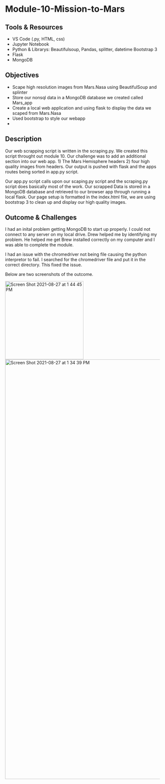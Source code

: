 # Module-10-Mission-to-Mars

## Tools & Resources
* VS Code (.py, HTML, css)
* Jupyter Notebook
* Python & Librarys: Beautifulsoup, Pandas, splitter, datetime Bootstrap 3
* Flask
* MongoDB


## Objectives

* Scape high resolution images from Mars.Nasa using BeautifulSoup and splinter 
* Store our nonsql data in a MongoDB database we created called Mars_app
* Create a local web application and using flask to display the data we scaped from Mars.Nasa
* Used bootstrap to style our webapp
*


## Description

Our web scrapping script is written in the scraping.py. We created this script throught out module 10. Our challenge was to add an additional section into our web app. 1) The Mars Hemisphere headers  2) four high quality images from headers. Our output is pushed with flask and the apps routes being sorted in app.py script.

Our app.py script calls upon our scaping.py script and the scraping.py script does basically most of the work. Our scrapped Data is stored in a MongoDB database and retrieved to our browser app through running a local flask. Our page setup is formatted in the index.html file, we are using bootstrap 3 to clean up and display our high quality images. 

## Outcome & Challenges

I had an inital problem getting MongoDB to start up properly. I could not connect to any server on my local drive.
Drew helped me by identifying my problem. He helped me get Brew installed correctly on my computer and I was able to complete the module. 

I had an issue with the chromedriver not being file causing the python interpretor to fail. I searched for the chromedriver file and put it in the correct directory. This fixed the issue.

Below are two screenshots of the outcome. 


<img width="255" alt="Screen Shot 2021-08-27 at 1 44 45 PM" src="https://user-images.githubusercontent.com/83923903/131187288-1c39d4dc-a979-4f3c-bd3f-b9df0b72082d.png">

<img width="1368" alt="Screen Shot 2021-08-27 at 1 34 39 PM" src="https://user-images.githubusercontent.com/83923903/131187311-1d68ad27-d614-4b73-8025-8ff1120470f4.png">

